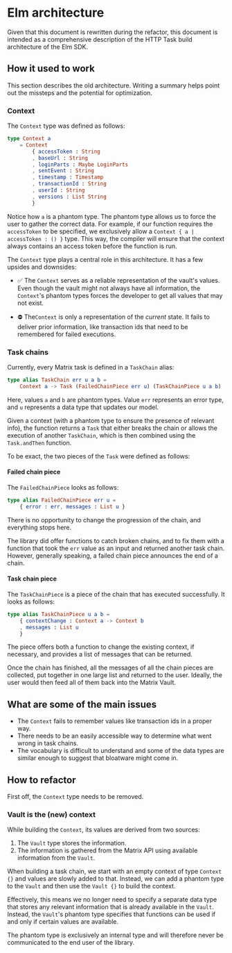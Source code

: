# Elm architecture

Given that this document is rewritten during the refactor, this document is
intended as a comprehensive description of the HTTP Task build architecture of
the Elm SDK.

## How it used to work

This section describes the old architecture. Writing a summary helps point out the missteps and the potential for optimization.

### Context

The `Context` type was defined as follows:

```elm
type Context a
    = Context
        { accessToken : String
        , baseUrl : String
        , loginParts : Maybe LoginParts
        , sentEvent : String
        , timestamp : Timestamp
        , transactionId : String
        , userId : String
        , versions : List String
        }
```

Notice how `a` is a phantom type. The phantom type allows us to force the user to gather the correct data. For example, if our function requires the `accessToken` to be specified, we exclusively allow a `Context { a | accessToken : () }` type. This way, the compiler will ensure that the context always contains an access token before the function is run.

The `Context` type plays a central role in this architecture. It has a few upsides and downsides:

- ✅ The `Context` serves as a reliable representation of the vault's values. Even though the vault might not always have all information, the `Context`'s phantom types forces the developer to get all values that may not exist.

- ⛔ The`Context` is only a representation of the _current_ state. It fails to deliver prior information, like transaction ids that need to be remembered for failed executions.

### Task chains

Currently, every Matrix task is defined in a `TaskChain` alias:

```elm
type alias TaskChain err u a b =
    Context a -> Task (FailedChainPiece err u) (TaskChainPiece u a b)
```

Here, values `a` and `b` are phantom types. Value `err` represents an error type, and `u` represents a data type that updates our model.

Given a context (with a phantom type to ensure the presence of relevant info),
the function returns a `Task` that either breaks the chain or allows the
execution of another `TaskChain`, which is then combined using the
`Task.andThen` function.

To be exact, the two pieces of the `Task` were defined as follows:

#### Failed chain piece

The `FailedChainPiece` looks as follows:

```elm
type alias FailedChainPiece err u =
    { error : err, messages : List u }
```

There is no opportunity to change the progression of the chain, and everything stops here.

The library did offer functions to catch broken chains, and to fix them with a function that took the `err` value as an input and returned another task chain. However, generally speaking, a failed chain piece announces the end of a chain.

#### Task chain piece

The `TaskChainPiece` is a piece of the chain that has executed successfully. It looks as follows:

```elm
type alias TaskChainPiece u a b =
    { contextChange : Context a -> Context b
    , messages : List u
    }
```

The piece offers both a function to change the existing context, if necessary, and provides a list of messages that can be returned.

Once the chain has finished, all the messages of all the chain pieces are collected, put together in one large list and returned to the user. Ideally, the user would then feed all of them back into the Matrix Vault.


## What are some of the main issues

- The `Context` fails to remember values like transaction ids in a proper way.
- There needs to be an easily accessible way to determine what went wrong in task chains.
- The vocabulary is difficult to understand and some of the data types are similar enough to suggest that bloatware might come in.

## How to refactor

First off, the `Context` type needs to be removed.

### Vault is the (new) context

While building the `Context`, its values are derived from two sources:

1. The `Vault` type stores the information.
2. The information is gathered from the Matrix API using available information from the `Vault`.

When building a task chain, we start with an empty context of type `Context {}` and values are slowly added to that. Instead, we can add a phantom type to the `Vault` and then use the `Vault {}` to build the context.

Effectively, this means we no longer need to specify a separate data type that stores any relevant information that is already available in the `Vault`. Instead, the `Vault`'s phantom type specifies that functions can be used if and only if certain values are available.

The phantom type is exclusively an internal type and will therefore never be communicated to the end user of the library.
